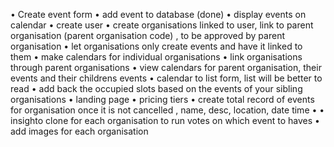 • Create event form
• add event to database (done)
• display events on calendar
• create user
• create organisations linked to user, link to parent organisation (parent organisation code) , to be approved by parent organisation
• let organisations only create events and have it linked to them
• make calendars for individual organisations
• link organisations through parent organisations
• view calendars for parent organisation, their events and their childrens events
• calendar to list form, list will be better to read 
• add back the occupied slots based on the events of your sibling organisations
• landing page
• pricing tiers 
• create total record of events for organisation once it is not cancelled , name, desc, location, date time
• 
• insighto clone for each organisation to run votes on which event to haves
• add images for each organisation


